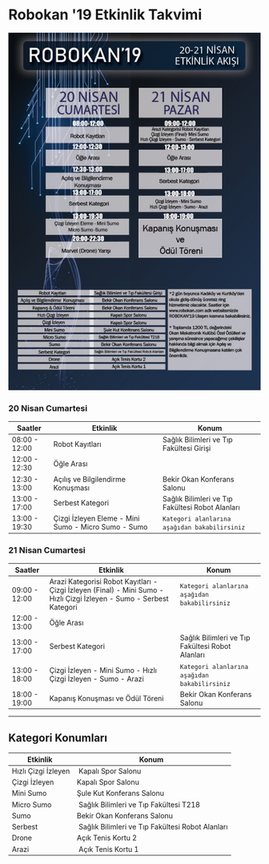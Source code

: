 

# Robokan '19 Etkinlik Takvimi

![etkinlik_takvimi.jpg](etkinlik_takvimi.jpg)

### 20 Nisan Cumartesi



| Saatler | Etkinlik | Konum |
----------------|----------|-------
| 08:00 - 12:00 | Robot Kayıtları | Sağlık Bilimleri ve Tıp Fakültesi Girişi |
| 12:00 - 12:30 | Öğle Arası |  |
| 12:30 - 13:00 | Açılış ve Bilgilendirme Konuşması | Bekir Okan Konferans Salonu |
| 13:00 - 17:00 | Serbest Kategori | Sağlık Bilimleri ve Tıp Fakültesi Robot Alanları |
| 13:00 - 19:30 | Çizgi İzleyen Eleme - Mini Sumo - Micro Sumo - Sumo | `Kategori alanlarına aşağıdan bakabilirsiniz` |



### 21 Nisan Cumartesi
| Saatler | Etkinlik | Konum |
----------------|----------|--------
| 09:00 - 12:00 | Arazi Kategorisi Robot Kayıtları - Çizgi İzleyen (Final) - Mini Sumo - Hızlı Çizgi İzleyen - Sumo - Serbest Kategori |  `Kategori alanlarına aşağıdan bakabilirsiniz` |
| 12:00 - 13:00 | Öğle Arası |  |
| 13:00 - 17:00 | Serbest Kategori | Sağlık Bilimleri ve Tıp Fakültesi Robot Alanları |
| 13:00 - 18:00 | Çizgi İzleyen - Mini Sumo - Hızlı Çizgi İzleyen - Sumo - Arazi | `Kategori alanlarına aşağıdan bakabilirsiniz` |
| 18:00 - 19:00 | Kapanış Konuşması ve Ödül Töreni | Bekir Okan Konferans Salonu |


--------

## Kategori Konumları

| Etkinlik | Konum |
-----------|-------
| Hızlı Çizgi İzleyen | Kapalı Spor Salonu |
| Çizgi İzleyen | Kapalı Spor Salonu |
| Mini Sumo | Şule Kut Konferans Salonu |
| Micro Sumo | Sağlık Bilimleri ve Tıp Fakültesi T218 |
| Sumo | Bekir Okan Konferans Salonu |
| Serbest | Sağlık Bilimleri ve Tıp Fakültesi Robot Alanları |
| Drone | Açık Tenis Kortu 2 |
| Arazi | Açık Tenis Kortu 1 |
